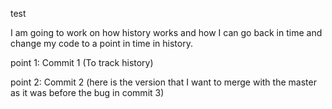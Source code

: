 test

I am going to work on how history works and how I can go back in time and change my code to a point in time in history. 

point 1: Commit 1 (To track history)


point 2: Commit 2 (here is the version that I want to merge with the master as it was before the bug in commit 3)
